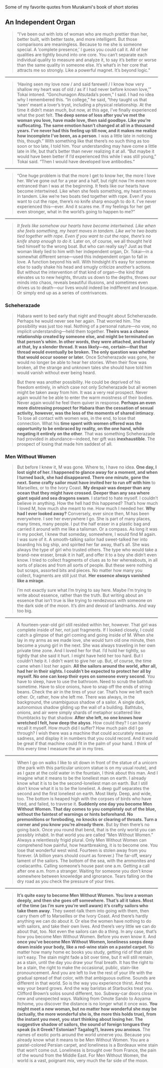 Some of my favorite quotes from Murakami's book of short stories

## An Independent Organ
>  “I’ve been out with lots of woman who are much prettier than her, better built, with better taste, and more intelligent. But those comparisons are meaningless. Because to me she is someone special. A ‘complete presence,’ I guess you could call it. All of her qualities are tightly bound into one core. You can’t separate each individual quality to measure and analyze it, to say it’s better or worse than the same quality in someone else. It’s what’s in her core that attracts me so strongly. Like a powerful magnet. It’s beyond logic.”

-------------------

>  ‘Having seen my love now / and said farewell / I know how very shallow my heart was of old / as if I had never before known love,’” Tokai intoned. “Gonchunagon Atsutada’s poem,” I said. I had no idea why I remembered this.
>  “In college,” he said, “they taught us that ‘seen’ meant a lover’s tryst, including a physical relationship. At the time it didn’t mean much, but now, at this age, I’ve finally experienced what the poet felt. **The deep sense of loss after you’ve met the woman you love, have made love, then said goodbye. Like you’re suffocating. The same emotion hasn’t changed at all in a thousand years. I’ve never had this feeling up till now, and it makes me realize how incomplete I’ve been, as a person**. I was a little late in noticing this, though.”
>  With something like that there’s no such thing as too soon or too late, I told him. Your understanding may have come a little late in life, but that’s better than never realizing it at all.
>  “But maybe it would have been better if I’d experienced this while I was still young,” Tokai said. “Then I would have developed love antibodies.”

-------------------

> “One huge problem is that the more I get to know her, the more I love her. We’ve gone out for a year and a half, but right now I’m even more entranced than I was at the beginning. It feels like our hearts have become intertwined. Like when she feels something, my heart moves in tandem. Like we’re two boats tied together with rope. Even if you want to cut the rope, there’s no knife sharp enough to do it. I’ve never experienced this—ever. And it scares me. If my feelings for her get even stronger, what in the world’s going to happen to me?”

-------------------

> *It feels like somehow our hearts have become intertwined. Like when she feels something, my heart moves in tandem. Like we’re two boats tied together with rope. Even if you want to cut the rope, there’s no knife sharp enough to do it.*
> Later on, of course, we all thought he’d tied himself to the wrong boat. But who can really say? Just as that woman likely lied to him with her independent organ, Dr. Tokai—in a somewhat different sense—used this independent organ to fall in love. A function beyond his will. With hindsight it’s easy for someone else to sadly shake his head and smugly criticize another’s actions. But without the intervention of that kind of organ—the kind that elevates us to new heights, thrusts us down to the depths, throws our minds into chaos, reveals beautiful illusions, and sometimes even drives us to death—our lives would indeed be indifferent and brusque. Or simply end up as a series of contrivances.

### Scheherazade
> Habara went to bed early that night and thought about Scheherazade. Perhaps he would never see her again. That worried him. The possibility was just too real. Nothing of a personal nature—no vow, no implicit understanding—held them together. **Theirs was a chance relationship created by someone else, and might be terminated on that person’s whim. In other words, they were attached, and barely at that, by a slender thread. It was likely—no, certain—that that thread would eventually be broken. The only question was whether that would occur sooner or later.** Once Scheherazade was gone, he would no longer be able to hear her stories. When their flow was broken, all the strange and unknown tales she should have told him would vanish without ever being heard.

> But there was another possibility. He could be deprived of his freedom entirely, in which case not only Scheherazade but all women might be taken away from him. It was a very real prospect. Never again would he be able to enter the warm moistness of their bodies. Never again would he feel them quiver in response. **Perhaps an even more distressing prospect for Habara than the cessation of sexual activity, however, was the loss of the moments of shared intimacy**. To lose all contact with women was, in the end, to lose that connection. What his **time spent with women offered was the opportunity to be embraced by reality, on the one hand, while negating it entirely on the other**. That was something Scheherazade had provided in abundance—indeed, her gift was **inexhaustible**. The prospect of losing that made him saddest of all.

### Men Without Women
> But before I knew it, M was gone. Where to, I have no idea. **One day, I lost sight of her. I happened to glance away for a moment, and when I turned back, she had disappeared. There one minute, gone the next. Some crafty sailor must have invited her to run off with him** to Marseilles, or to the Ivory Coast. **My despair was deeper than any ocean that they might have crossed. Deeper than any sea where giant squid and sea dragons swam**. I started to hate myself. I couldn’t believe in anything. How the hell had this happened? That’s how much I loved M, how much she meant to me. How much I needed her. **Why had I ever looked away?**
> Conversely, ever since then, M has been everywhere. I see her everywhere I go. She is part of many places, many times, many people. I put the half eraser in a plastic bag and carried it around with me like a talisman. Or a compass. As long it was in my pocket, I knew that someday, somewhere, I would find M again. I was sure of it. A smooth-talking sailor had sweet-talked her into boarding his big ship, and spirited her far away, that’s all. She was always the type of girl who trusted others. The type who would take a brand-new eraser, break it in half, and offer it to a boy she didn’t even know.
> I tried to collect fragments of clues as to her whereabouts, in all sorts of places and from all sorts of people. But these were nothing but scraps, assorted bits and pieces. No matter how many you collect, fragments are still just that. **Her essence always vanished like a mirage**.


> I’m not exactly sure what I’m trying to say here. Maybe I’m trying to write about essence, rather than the truth. But writing about an essence that isn’t true is like trying to rendezvous with someone on the dark side of the moon. It’s dim and devoid of landmarks. And way too big.

-------------------

> A fourteen-year-old girl still resided within her, however. That girl was complete inside of her, not just fragments. If I looked closely, I could catch a glimpse of that girl coming and going inside of M. When she lay in my arms as we made love, she would turn old one minute, then become a young girl in the next. She was always traveling in her own private time zone. And I loved her for that. I’d hold her tightly, so tightly that she said it hurt. I might have held her too hard. But I couldn’t help it. I didn’t want to give her up.
> But, of course, the time came when I lost her again. **All the sailors around the world, after all, had her in their sights. I couldn’t be expected to protect her all by myself. No one can keep their eyes on someone every second**. You have to sleep, have to use the bathroom. Need to scrub the bathtub sometime. Have to slice onions, have to snap off the ends of string beans. Check the air in the tires of your car. That’s how we left each other. Or, rather, how she left me. There was always, in the background, the unambiguous shadow of a sailor. A single dark, autonomous shadow gliding up the wall of a building. Bathtubs, onions, and air were simply shards of metaphor scattered like thumbtacks by that shadow.
> **After she left, no one knows how wretched I felt, how deep the abyss**. How could they? I can barely recall it myself. How much did I suffer? How much pain did I go through? I wish there was a machine that could accurately measure sadness, and display it in numbers that you could record. And it would be great if that machine could fit in the palm of your hand. I think of this every time I measure the air in my tires.

-------------------

> When I go on walks I like to sit down in front of the statue of a unicorn (the park with this particular unicorn statue is on my usual route), and as I gaze at the cold water in the fountain, I think about this man. And I imagine what it means to be the loneliest man on earth. I already know what it is to be the second-loneliest man on earth. But I still don’t know what it is to be the loneliest. A deep gulf separates the second and the first loneliest on earth. Most likely. Deep, and wide, too. The bottom is heaped high with the corpses of birds who have tried, and failed, to traverse it.
> **Suddenly one day you become Men Without Women. That day comes to you completely out of the blue, without the faintest of warnings or hints beforehand. No premonitions or foreboding, no knocks or clearing of throats. Turn a corner and you know you’re already there.** But by then there’s no going back. Once you round that bend, that is the only world you can possibly inhabit. In that world you are called “Men Without Women.” Always a relentlessly frigid plural.
> Only Men Without Women can comprehend how painful, how heartbreaking, it is to become one. You lose that wonderful west wind. Fourteen is stolen away from you forever. (A billion years should count as forever.) The far-off, weary lament of the sailors. The bottom of the sea, with the ammonites and coelacanths. Calling someone’s house past one a.m. Getting a call after one a.m. from a stranger. Waiting for someone you don’t know somewhere between knowledge and ignorance. Tears falling on the dry road as you check the pressure of your tires.

-------------------

> **It’s quite easy to become Men Without Women. You love a woman deeply, and then she goes off somewhere. That’s all it takes. Most of the time (as I’m sure you’re well aware) it’s crafty sailors who take them away**. They sweet-talk them into going with them, then carry them off to Marseilles or the Ivory Coast. And there’s hardly anything we can do about it. Or else the women have nothing to do with sailors, and take their own lives. And there’s very little we can do about that, too. Not even the sailors can do a thing.
> In any case, that’s how you become Men Without Women. Before you even know it. And **once you’ve become Men Without Women, loneliness seeps deep down inside your body, like a red-wine stain on a pastel carpet**. No matter how many home ec books you study, getting rid of that stain isn’t easy. The stain might fade a bit over time, but it will still remain, as a stain, until the day you draw your final breath. It has the right to be a stain, the right to make the occasional, public, stain-like pronouncement. And you are left to live the rest of your life with the gradual spread of that color, with that ambiguous outline.
> Sounds are different in that world. So is the way you experience thirst. And the way your beard grows. And the way baristas at Starbucks treat you. Clifford Brown’s solos sound different, too. Subway-car doors close in new and unexpected ways. Walking from Omote Sando to Aoyama Itchome, you discover the distance is no longer what it once was. **You might meet a new woman, but no matter how wonderful she may be (actually, the more wonderful she is, the more this holds true), from the instant you meet, you start thinking about losing her. The suggestive shadow of sailors, the sound of foreign tongues they speak (is it Greek? Estonian? Tagalog?), leaves you anxious**. The names of exotic ports around the world unnerve you. Because you already know what it means to be Men Without Women. You are a pastel-colored Persian carpet, and loneliness is a Bordeaux wine stain that won’t come out. Loneliness is brought over from France, the pain of the wound from the Middle East. For Men Without Women, the world is a vast, poignant mix, very much the far side of the moon.